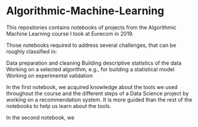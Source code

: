 # Algorithmic-Machine-Learning
This repositories contains notebooks of projects from the Algorithmic Machine Learning course I took at Eurecom in 2019.

Those notebooks required to address several challenges, that can be roughly classified in:

Data preparation and cleaning
Building descriptive statistics of the data
Working on a selected algorithm, e.g., for building a statistical model
Working on experimental validation

In the first notebook, we acquired knowledge about the tools we used throughout the course and the different steps of a Data Science project by working on a recommendation system.
It is more guided than the rest of the notebooks to help us learn about the tools.

In the second notebook, we 
